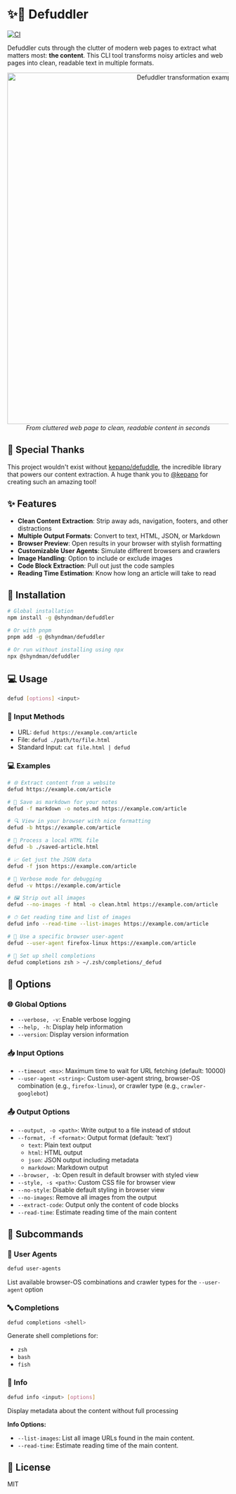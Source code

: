# ✨📃 Defuddler

[![CI](https://github.com/shyndman/defuddler/actions/workflows/ci.yml/badge.svg)](https://github.com/shyndman/defuddler/actions/workflows/ci.yml)

Defuddler cuts through the clutter of modern web pages to extract what matters most: **the content**. This CLI tool transforms noisy articles and web pages into clean, readable text in multiple formats.

<p align="center">
  <img src="assets/images/transformation_optimized.png" alt="Defuddler transformation example" width="800">
  <br>
  <em>From cluttered web page to clean, readable content in seconds</em>
</p>

## 🙏 Special Thanks

This project wouldn't exist without [kepano/defuddle](https://github.com/kepano/defuddle), the incredible library that powers our content extraction. A huge thank you to [@kepano](https://github.com/kepano) for creating such an amazing tool!

## ✨ Features

- **Clean Content Extraction**: Strip away ads, navigation, footers, and other distractions
- **Multiple Output Formats**: Convert to text, HTML, JSON, or Markdown
- **Browser Preview**: Open results in your browser with stylish formatting
- **Customizable User Agents**: Simulate different browsers and crawlers
- **Image Handling**: Option to include or exclude images
- **Code Block Extraction**: Pull out just the code samples
- **Reading Time Estimation**: Know how long an article will take to read

## 💾 Installation

```bash
# Global installation
npm install -g @shyndman/defuddler

# Or with pnpm
pnpm add -g @shyndman/defuddler

# Or run without installing using npx
npx @shyndman/defuddler
```

## 💻 Usage

```bash
defud [options] <input>
```

### 📂 Input Methods

- URL: `defud https://example.com/article`
- File: `defud ./path/to/file.html`
- Standard Input: `cat file.html | defud`

### 💻 Examples

```bash
# 🌐 Extract content from a website
defud https://example.com/article

# 📝 Save as markdown for your notes
defud -f markdown -o notes.md https://example.com/article

# 🔍 View in your browser with nice formatting
defud -b https://example.com/article

# 💾 Process a local HTML file
defud -b ./saved-article.html

# 📈 Get just the JSON data
defud -f json https://example.com/article

# 📢 Verbose mode for debugging
defud -v https://example.com/article

# 🖼️ Strip out all images
defud --no-images -f html -o clean.html https://example.com/article

# ⏱ Get reading time and list of images
defud info --read-time --list-images https://example.com/article

# 🐍 Use a specific browser user-agent
defud --user-agent firefox-linux https://example.com/article

# 🚀 Set up shell completions
defud completions zsh > ~/.zsh/completions/_defud
```

## 🔧 Options

### 🌐 Global Options
- `--verbose, -v`: Enable verbose logging
- `--help, -h`: Display help information
- `--version`: Display version information

### 📥 Input Options
- `--timeout <ms>`: Maximum time to wait for URL fetching (default: 10000)
- `--user-agent <string>`: Custom user-agent string, browser-OS combination (e.g., `firefox-linux`), or crawler type (e.g., `crawler-googlebot`)

### 📤 Output Options
- `--output, -o <path>`: Write output to a file instead of stdout
- `--format, -f <format>`: Output format (default: 'text')
  - `text`: Plain text output
  - `html`: HTML output
  - `json`: JSON output including metadata
  - `markdown`: Markdown output
- `--browser, -b`: Open result in default browser with styled view
- `--style, -s <path>`: Custom CSS file for browser view
- `--no-style`: Disable default styling in browser view
- `--no-images`: Remove all images from the output
- `--extract-code`: Output only the content of code blocks
- `--read-time`: Estimate reading time of the main content

## 💬 Subcommands

### 👤 User Agents
```bash
defud user-agents
```
List available browser-OS combinations and crawler types for the `--user-agent` option

### 🔤 Completions
```bash
defud completions <shell>
```
Generate shell completions for:
- `zsh`
- `bash`
- `fish`


### 📄 Info
```bash
defud info <input> [options]
```
Display metadata about the content without full processing

**Info Options:**
- `--list-images`: List all image URLs found in the main content.
- `--read-time`: Estimate reading time of the main content.

## 📜 License

MIT
